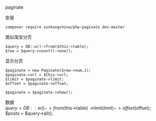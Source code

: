 paginate

安装

	composer require sunkangchina/php-paginate dev-master
	


类似淘宝分页
	 
	$query = DB::w()->from($this->table);
	$row = $query->count()->one();
	
显示分页
	 
	$paginate = new Paginate($row->num,1); 
	$paginate->url = $this->url;
	$limit = $paginate->limit;
	$offset = $paginate->offset;
		
	$paginate = $paginate->show();
	
 
数据 	   
	 $query = DB::w()
	  	->from($this->table)
		->limit($limit)
		->offset($offset);
	 $posts = $query->all();
 

 
 
 